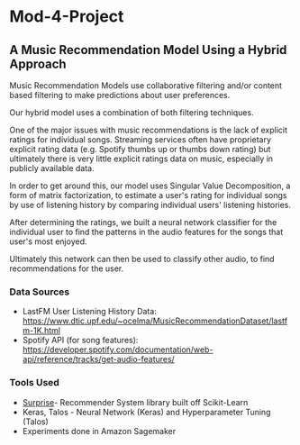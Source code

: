 # Mod-4-Project

## A Music Recommendation Model Using a Hybrid Approach
Music Recommendation Models use collaborative filtering and/or content based filtering to make predictions about user preferences.

Our hybrid model uses a combination of both filtering techniques. 

One of the major issues with music recommendations is the lack of explicit ratings for individual songs. Streaming services often have proprietary explicit rating data (e.g. Spotify thumbs up or thumbs down rating) but ultimately there is very little explicit ratings data on music, especially in publicly available data.

In order to get around this, our model uses Singular Value Decomposition, a form of matrix factorization, to estimate a user's rating for individual songs by use of listening history by comparing individual users' listening histories.

After determining the ratings, we built a neural network classifier for the individual user to find the patterns in the audio features for the songs that user's most enjoyed.

Ultimately this network can then be used to classify other audio, to find recommendations for the user.

### Data Sources
* LastFM User Listening History Data: https://www.dtic.upf.edu/~ocelma/MusicRecommendationDataset/lastfm-1K.html
* Spotify API (for song features): https://developer.spotify.com/documentation/web-api/reference/tracks/get-audio-features/

### Tools Used
* [Surprise](http://surpriselib.com/)- Recommender System library built off Scikit-Learn
* Keras, Talos - Neural Network (Keras) and Hyperparameter Tuning (Talos)
* Experiments done in Amazon Sagemaker

